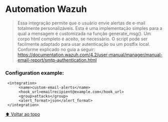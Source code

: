 # Automation Wazuh


> Essa integração permite que o usuário envie alertas de e-mail totalmente personalizáveis.
> Esta é uma implementação simples para a qual a mensagem é customizada na função generate_msg(). Um corpo html completo é aceito, se necessário.
> O script pode ser facilmente adaptado para usar autenticação ou um postfix local.
> Conforme explicado no guia a seguir:
> https://documentation.wazuh.com/4.2/user-manual/manager/manual-email-report/smtp-authentication.html

### Configuration example:
```
 <integration>
      <name>custom-email-alerts</name>
      <hook_url>emailrecipient@example.com</hook_url>
      <group>attacks</group>
      <alert_format>json</alert_format>
 </integration>
```

[⬆ Voltar ao topo](#nome-do-projeto)<br>

